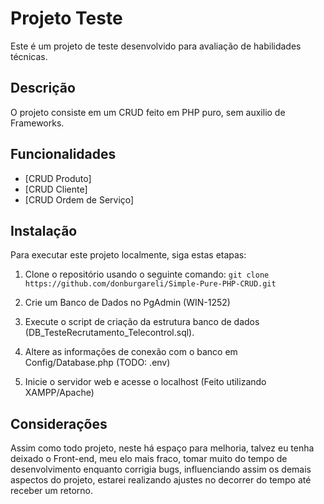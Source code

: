 # Projeto Teste

Este é um projeto de teste desenvolvido para avaliação de habilidades técnicas.

## Descrição

O projeto consiste em um CRUD feito em PHP puro, sem auxilio de Frameworks.

## Funcionalidades

- [CRUD Produto]
- [CRUD Cliente]
- [CRUD Ordem de Serviço]

## Instalação

Para executar este projeto localmente, siga estas etapas:

1. Clone o repositório usando o seguinte comando:
`git clone https://github.com/donburgareli/Simple-Pure-PHP-CRUD.git`

2. Crie um Banco de Dados no PgAdmin (WIN-1252)
2. Execute o script de criação da estrutura banco de dados (DB_TesteRecrutamento_Telecontrol.sql).
3. Altere as informações de conexão com o banco em Config/Database.php (TODO: .env)
4. Inicie o servidor web e acesse o localhost (Feito utilizando XAMPP/Apache)

## Considerações

Assim como todo projeto, neste há espaço para melhoria, talvez eu tenha deixado o Front-end, meu elo mais fraco, tomar muito do tempo de desenvolvimento enquanto corrigia bugs, influenciando assim os demais aspectos do projeto, estarei realizando ajustes no decorrer do tempo até receber um retorno.
